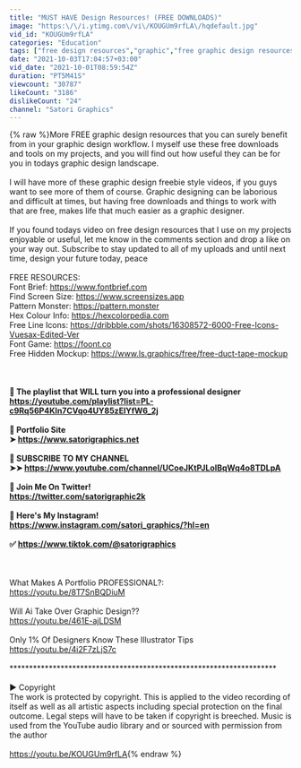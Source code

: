 ```yaml
---
title: "MUST HAVE Design Resources! (FREE DOWNLOADS)"
image: "https:\/\/i.ytimg.com\/vi\/KOUGUm9rfLA\/hqdefault.jpg"
vid_id: "KOUGUm9rfLA"
categories: "Education"
tags: ["free design resources","graphic","free graphic design resources"]
date: "2021-10-03T17:04:57+03:00"
vid_date: "2021-10-01T08:59:54Z"
duration: "PT5M41S"
viewcount: "30787"
likeCount: "3186"
dislikeCount: "24"
channel: "Satori Graphics"
---
```

{% raw %}More FREE graphic design resources that you can surely benefit from in your graphic design workflow. I myself use these free downloads and tools on my projects, and you will find out how useful they can be for you in todays graphic design landscape. <br /><br />I will have more of these graphic design freebie style videos, if you guys want to see more of them of course. Graphic designing can be laborious and difficult at times, but having free downloads and things to work with that are free, makes life that much easier as a graphic designer.<br /><br />If you found todays video on free design resources that I use on my projects enjoyable or useful, let me know in the comments section and drop a like on your way out. Subscribe to stay updated to all of my uploads and until next time, design your future today, peace<br /><br />FREE RESOURCES: <br />Font Brief: <a rel="nofollow" target="blank" href="https://www.fontbrief.com">https://www.fontbrief.com</a><br />Find Screen Size: <a rel="nofollow" target="blank" href="https://www.screensizes.app">https://www.screensizes.app</a><br />Pattern Monster: <a rel="nofollow" target="blank" href="https://pattern.monster">https://pattern.monster</a><br />Hex Colour Info: <a rel="nofollow" target="blank" href="https://hexcolorpedia.com">https://hexcolorpedia.com</a><br />Free Line Icons: <a rel="nofollow" target="blank" href="https://dribbble.com/shots/16308572-6000-Free-Icons-Vuesax-Edited-Ver">https://dribbble.com/shots/16308572-6000-Free-Icons-Vuesax-Edited-Ver</a><br />Font Game: <a rel="nofollow" target="blank" href="https://foont.co">https://foont.co</a><br />Free Hidden Mockup: <a rel="nofollow" target="blank" href="https://www.ls.graphics/free/free-duct-tape-mockup">https://www.ls.graphics/free/free-duct-tape-mockup</a><br /><br />********************************************************************<br /><br />🔴  The playlist that WILL turn you into a professional designer<br /><a rel="nofollow" target="blank" href="https://youtube.com/playlist?list=PL-c9Rq56P4Kln7CVqo4UY85zElYfW6_2j">https://youtube.com/playlist?list=PL-c9Rq56P4Kln7CVqo4UY85zElYfW6_2j</a><br /><br />🔴  Portfolio Site <br />➤ <a rel="nofollow" target="blank" href="https://www.satorigraphics.net">https://www.satorigraphics.net</a><br /><br />🔴 SUBSCRIBE TO MY CHANNEL<br />➤➤ <a rel="nofollow" target="blank" href="https://www.youtube.com/channel/UCoeJKtPJLoIBqWq4o8TDLpA">https://www.youtube.com/channel/UCoeJKtPJLoIBqWq4o8TDLpA</a><br /><br />🔷 Join Me On Twitter!<br /><a rel="nofollow" target="blank" href="https://twitter.com/satorigraphic2k">https://twitter.com/satorigraphic2k</a><br /><br />🔷 Here's My Instagram! <br /><a rel="nofollow" target="blank" href="https://www.instagram.com/satori_graphics/?hl=en">https://www.instagram.com/satori_graphics/?hl=en</a><br /><br />✅  <a rel="nofollow" target="blank" href="https://www.tiktok.com/@satorigraphics">https://www.tiktok.com/@satorigraphics</a><br /><br />********************************************************************<br /><br />What Makes A Portfolio PROFESSIONAL?:<br /><a rel="nofollow" target="blank" href="https://youtu.be/8T7SnBQDiuM">https://youtu.be/8T7SnBQDiuM</a><br /><br />Will Ai Take Over Graphic Design??<br /><a rel="nofollow" target="blank" href="https://youtu.be/461E-ajLDSM">https://youtu.be/461E-ajLDSM</a><br /><br />Only 1% Of Designers Know These Illustrator Tips  <br /><a rel="nofollow" target="blank" href="https://youtu.be/4i2F7zLjS7c">https://youtu.be/4i2F7zLjS7c</a><br /><br />********************************************************************<br /><br />▶ Copyright<br />The work is protected by copyright. This is applied to the video recording of itself as well as all artistic aspects including special protection on the final outcome. Legal steps will have to be taken if copyright is breeched. Music is used from the YouTube audio library and or sourced with permission from the author <br /><br /><a rel="nofollow" target="blank" href="https://youtu.be/KOUGUm9rfLA">https://youtu.be/KOUGUm9rfLA</a>{% endraw %}

